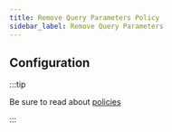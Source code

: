 ```yaml
---
title: Remove Query Parameters Policy
sidebar_label: Remove Query Parameters
---
```


<!-- Description goes here-->

<PolicyStatus policy="remove-query-params-inbound" />

## Configuration

:::tip

Be sure to read about [policies](/docs/policies)

:::

<PolicyConfig id="remove-query-params-inbound" />
